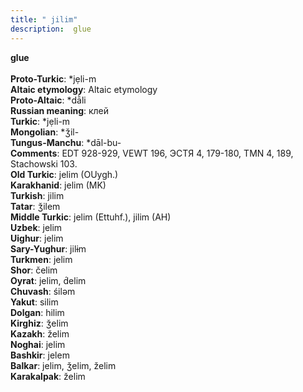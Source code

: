 ```yaml
---
title: " jilim"
description:  glue
---
```

<p data-pagefind-weight="0.5">
<strong> glue</strong><br><br>
<strong>Proto-Turkic</strong>:  *jẹli-m<br>
<strong>Altaic etymology</strong>:  Altaic etymology<br>
<strong> Proto-Altaic</strong>:  *dā̀li<br>
<strong>Russian meaning</strong>:  клей<br>
<strong>Turkic</strong>:  *jẹli-m<br>
<strong>Mongolian</strong>:  *ǯil-<br>
<strong>Tungus-Manchu</strong>:  *dāl-bu-<br>
<strong>Comments</strong>:  EDT 928-929, VEWT 196, ЭСТЯ 4, 179-180, TMN 4, 189, Stachowski 103.<br>
<strong>Old Turkic</strong>:  jelim (OUygh.)<br>
<strong>Karakhanid</strong>:  jelim (MK)<br>
<strong>Turkish</strong>:  jilim<br>
<strong>Tatar</strong>:  ǯilem<br>
<strong>Middle Turkic</strong>:  jelim (Ettuhf.), jilim (AH)<br>
<strong>Uzbek</strong>:  jelim<br>
<strong>Uighur</strong>:  jelim<br>
<strong>Sary-Yughur</strong>:  jilɨm<br>
<strong>Turkmen</strong>:  jelim<br>
<strong>Shor</strong>:  čelim<br>
<strong>Oyrat</strong>:  jelim, d́elim<br>
<strong>Chuvash</strong>:  śilǝm<br>
<strong>Yakut</strong>:  silim<br>
<strong>Dolgan</strong>:  hilim<br>
<strong>Kirghiz</strong>:  ǯelim<br>
<strong>Kazakh</strong>:  želim<br>
<strong>Noghai</strong>:  jelim<br>
<strong>Bashkir</strong>:  jelem<br>
<strong>Balkar</strong>:  jelim, ǯelim, želim<br>
<strong>Karakalpak</strong>:  želim<br>

</p>
